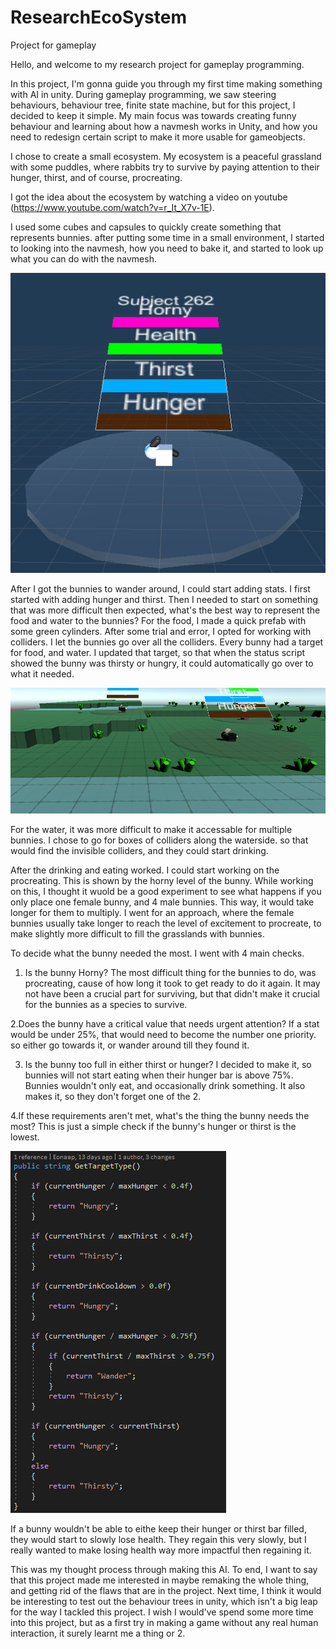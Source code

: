 # ResearchEcoSystem
Project for gameplay

Hello, and welcome to my research project for gameplay programming.

In this project, I'm gonna guide you through my first time making something with AI in unity.
During gameplay programming, we saw steering behaviours, behaviour tree, finite state machine, but for this project, I decided to keep it simple.
My main focus was towards creating funny behaviour and learning about how a navmesh works in Unity, and how you need to redesign certain script to make it more usable for gameobjects.

I chose to create a small ecosystem. My ecosystem is a peaceful grassland with some puddles, where rabbits try to survive by paying attention to their hunger, thirst, and of course, procreating.

I got the idea about the ecosystem by watching a video on youtube (https://www.youtube.com/watch?v=r_It_X7v-1E). 

I used some cubes and capsules to quickly create something that represents bunnies. after putting some time in a small environment, I started to looking into the navmesh, how you need to bake it, and started to look up what you can do with the navmesh.

![alt text](https://github.com/Eonaap/ResearchEcoSystem/blob/master/Bunny.png?raw=true)

After I got the bunnies to wander around, I could start adding stats. I first started with adding hunger and thirst. Then I needed to start on something that was more difficult then expected, what's the best way to represent the food and water to the bunnies?
For the food, I made a quick prefab with some green cylinders. After some trial and error, I opted for working with colliders. I let the bunnies go over all the colliders. Every bunny had a target for food, and water. I updated that target, so that when the status script showed the bunny was thirsty or hungry, it could automatically go over to what it needed. 

![alt text](https://github.com/Eonaap/ResearchEcoSystem/blob/master/WaterAndFood.png?raw=true)

For the water, it was more difficult to make it accessable for multiple bunnies. I chose to go for boxes of colliders along the waterside. so that would find the invisible colliders, and they could start drinking.

After the drinking and eating worked. I could start working on the procreating. This is shown by the horny level of the bunny. While working on this, I thought it wuold be a good experiment to see what happens if you only place one female bunny, and 4 male bunnies. This way, it would take longer for them to multiply.
I went for an approach, where the female bunnies usually take longer to reach the level of excitement to procreate, to make slightly more difficult to fill the grasslands with bunnies.
                                                                                                                                                        
To decide what the bunny needed the most. I went with 4 main checks.    
1. Is the bunny Horny?
The most difficult thing for the bunnies to do, was procreating, cause of how long it took to get ready to do it again. 
It may not have been a crucial part for surviving, but that didn't make it crucial for the bunnies as a species to survive.

2.Does the bunny have a critical value that needs urgent attention?
If a stat would be under 25%, that would need to become the number one priority. so either go towards it, 
or wander around till they found it.

3. Is the bunny too full in either thirst or hunger?
I decided to make it, so bunnies will not start eating when their hunger bar is above 75%. Bunnies wouldn't only eat, 
and occasionally drink something. It also makes it, so they don't forget one of the 2.                                                                                                                                    

4.If these requirements aren't met, what's the thing the bunny needs the most?
This is just a simple check if the bunny's hunger or thirst is the lowest.  

![alt text](https://github.com/Eonaap/ResearchEcoSystem/blob/master/Decision.png?raw=true)

If a bunny wouldn't be able to eithe keep their hunger or thirst bar filled, they would start to slowly lose health. They regain this very slowly, but I really wanted to make losing health way more impactful then regaining it. 

This was my thought process through making this AI.
To end, I want to say that this project made me interested in maybe remaking the whole thing, and getting rid of the flaws that are in the project. Next time, I think it would be interesting to test out the behaviour trees in unity, which isn't a big leap for the way I tackled this project. I wish I would've spend some more time into this project, but as a first try in making a game without any real human interaction, it surely learnt me a thing or 2.

